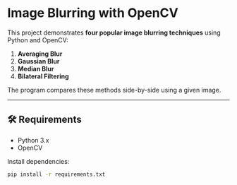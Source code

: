 # Image Blurring with OpenCV

This project demonstrates **four popular image blurring techniques** using Python and OpenCV:

1. **Averaging Blur**
2. **Gaussian Blur**
3. **Median Blur**
4. **Bilateral Filtering**

The program compares these methods side-by-side using a given image.

---

## 🛠 Requirements
- Python 3.x
- OpenCV

Install dependencies:
```bash
pip install -r requirements.txt
